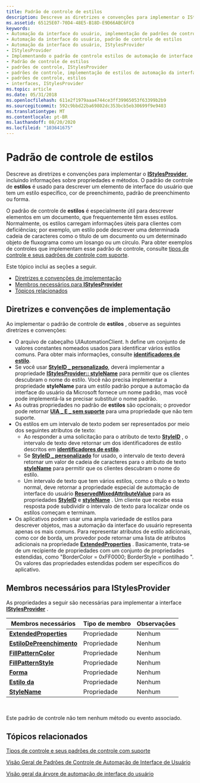 ```yaml
---
title: Padrão de controle de estilos
description: Descreve as diretrizes e convenções para implementar o IStylesProvider, incluindo informações sobre propriedades e métodos. O padrão de controle de estilos é usado para descrever um elemento de interface do usuário que tem um estilo específico, cor de preenchimento, padrão de preenchimento ou forma.
ms.assetid: 65125E07-70D4-48E5-B18D-E9D66ABC6FC0
keywords:
- Automação da interface do usuário, implementação de padrões de controle de estilos
- Automação da interface do usuário, padrão de controle de estilos
- Automação da interface do usuário, IStylesProvider
- IStylesProvider
- Implementando o padrão de controle estilos de automação de interface
- Padrão de controle de estilos
- padrões de controle, IStylesProvider
- padrões de controle, implementação de estilos de automação da interface do usuário
- padrões de controle, estilos
- interfaces, IStylesProvider
ms.topic: article
ms.date: 05/31/2018
ms.openlocfilehash: 611e2f1979aaa4744ce3ff39965053f63399b2b9
ms.sourcegitcommit: 592c9bbd22ba69802dc353bcb5eb30699f9e9403
ms.translationtype: MT
ms.contentlocale: pt-BR
ms.lasthandoff: 08/20/2020
ms.locfileid: "103641675"
---
```

# <a name="styles-control-pattern"></a>Padrão de controle de estilos

Descreve as diretrizes e convenções para implementar o [**IStylesProvider**](/windows/desktop/api/UIAutomationCore/nn-uiautomationcore-istylesprovider), incluindo informações sobre propriedades e métodos. O padrão de controle de **estilos** é usado para descrever um elemento de interface do usuário que tem um estilo específico, cor de preenchimento, padrão de preenchimento ou forma.

O padrão de controle de **estilos** é especialmente útil para descrever elementos em um documento, que frequentemente têm esses estilos. Normalmente, os estilos carregam informações úteis para clientes com deficiências; por exemplo, um estilo pode descrever uma determinada cadeia de caracteres como o título de um documento ou um determinado objeto de fluxograma como um losango ou um círculo. Para obter exemplos de controles que implementam esse padrão de controle, consulte [tipos de controle e seus padrões de controle com suporte](uiauto-controlpatternmapping.md).

Este tópico inclui as seções a seguir.

-   [Diretrizes e convenções de implementação](#implementation-guidelines-and-conventions)
-   [Membros necessários para **IStylesProvider**](#required-members-for-istylesprovider)
-   [Tópicos relacionados](#related-topics)

## <a name="implementation-guidelines-and-conventions"></a>Diretrizes e convenções de implementação

Ao implementar o padrão de controle de **estilos** , observe as seguintes diretrizes e convenções:

-   O arquivo de cabeçalho UIAutomationClient. h define um conjunto de valores constantes nomeados usados para identificar vários estilos comuns. Para obter mais informações, consulte [**identificadores de estilo**](uiauto-style-identifiers.md).
-   Se você usar [**StyleID \_ personalizado**](uiauto-style-identifiers.md), deverá implementar a propriedade [**IStylesProvider:: styleName**](/windows/desktop/api/UIAutomationCore/nf-uiautomationcore-istylesprovider-get_stylename) para permitir que os clientes descubram o nome do estilo. Você não precisa implementar a propriedade **styleName** para um estilo padrão porque a automação da interface do usuário da Microsoft fornece um nome padrão, mas você pode implementá-la se precisar substituir o nome padrão.
-   As outras propriedades no padrão de **estilos** são opcionais; o provedor pode retornar [**UIA \_ E \_ sem suporte**](uiauto-error-codes.md) para uma propriedade que não tem suporte.
-   Os estilos em um intervalo de texto podem ser representados por meio dos seguintes atributos de texto:
    -   Ao responder a uma solicitação para o atributo de texto [**StyleID**](uiauto-textattribute-ids.md) , o intervalo de texto deve retornar um dos identificadores de estilo descritos em [**identificadores de estilo**](uiauto-style-identifiers.md).
    -   Se [**StyleID \_ personalizado**](uiauto-style-identifiers.md) for usado, o intervalo de texto deverá retornar um valor de cadeia de caracteres para o atributo de texto [**styleName**](/windows/desktop/api/UIAutomationCore/nf-uiautomationcore-istylesprovider-get_stylename) para permitir que os clientes descubram o nome do estilo.
    -   Um intervalo de texto que tem vários estilos, como o título e o texto normal, deve retornar a propriedade especial de automação de interface do usuário [**ReservedMixedAttributeValue**](/windows/desktop/api/UIAutomationCoreApi/nf-uiautomationcoreapi-uiagetreservedmixedattributevalue) para as propriedades [**StyleID**](/windows/desktop/api/UIAutomationCore/nf-uiautomationcore-istylesprovider-get_styleid) e [**styleName**](/windows/desktop/api/UIAutomationCore/nf-uiautomationcore-istylesprovider-get_stylename) . Um cliente que recebe essa resposta pode subdividir o intervalo de texto para localizar onde os estilos começam e terminam.
-   Os aplicativos podem usar uma ampla variedade de estilos para descrever objetos, mas a automação da interface do usuário representa apenas os mais comuns. Para representar atributos de estilo adicionais, como cor de borda, um provedor pode retornar uma lista de atributos adicionais na propriedade [**ExtendedProperties**](/windows/desktop/api/uiautomationcore/nf-uiautomationcore-istylesprovider-get_extendedproperties) . Basicamente, trata-se de um recipiente de propriedades com um conjunto de propriedades estendidas, como "BorderColor = 0xFF0000; BorderStyle = pontilhado ". Os valores das propriedades estendidas podem ser específicos do aplicativo.

## <a name="required-members-for-istylesprovider"></a>Membros necessários para **IStylesProvider**

As propriedades a seguir são necessárias para implementar a interface [**IStylesProvider**](/windows/desktop/api/UIAutomationCore/nn-uiautomationcore-istylesprovider) .



| Membros necessários                                                            | Tipo de membro | Observações |
|-----------------------------------------------------------------------------|-------------|-------|
| [**ExtendedProperties**](/windows/desktop/api/uiautomationcore/nf-uiautomationcore-istylesprovider-get_extendedproperties) | Propriedade    | Nenhum  |
| [**EstiloDePreenchimento**](/windows/desktop/api/UIAutomationCore/nf-uiautomationcore-istylesprovider-get_fillcolor)                       | Propriedade    | Nenhum  |
| [**FillPatternColor**](/windows/desktop/api/UIAutomationCore/nf-uiautomationcore-istylesprovider-get_fillpatterncolor)         | Propriedade    | Nenhum  |
| [**FillPatternStyle**](/windows/desktop/api/UIAutomationCore/nf-uiautomationcore-istylesprovider-get_fillpatternstyle)         | Propriedade    | Nenhum  |
| [**Forma**](/windows/desktop/api/UIAutomationCore/nf-uiautomationcore-istylesprovider-get_shape)                               | Propriedade    | Nenhum  |
| [**Estilo da**](/windows/desktop/api/UIAutomationCore/nf-uiautomationcore-istylesprovider-get_styleid)                           | Propriedade    | Nenhum  |
| [**StyleName**](/windows/desktop/api/UIAutomationCore/nf-uiautomationcore-istylesprovider-get_stylename)                       | Propriedade    | Nenhum  |



 

Este padrão de controle não tem nenhum método ou evento associado.

## <a name="related-topics"></a>Tópicos relacionados

<dl> <dt>

[Tipos de controle e seus padrões de controle com suporte](uiauto-controlpatternmapping.md)
</dt> <dt>

[Visão Geral de Padrões de Controle de Automação de Interface de Usuário](uiauto-controlpatternsoverview.md)
</dt> <dt>

[Visão geral da árvore de automação de interface do usuário](uiauto-treeoverview.md)
</dt> </dl>

 

 